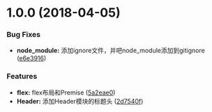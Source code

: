 <a name="1.0.0"></a>
# 1.0.0 (2018-04-05)


### Bug Fixes

* **node_module:** 添加ignore文件，并吧node_module添加到gitignore ([e6e3916](https://github.com/Jasonwang911/justForGitTest/commit/e6e3916))


### Features

* **flex:** flex布局和Premise ([5a2eae0](https://github.com/Jasonwang911/justForGitTest/commit/5a2eae0))
* **Header:** 添加Header模块的标题头 ([2d7540f](https://github.com/Jasonwang911/justForGitTest/commit/2d7540f))



